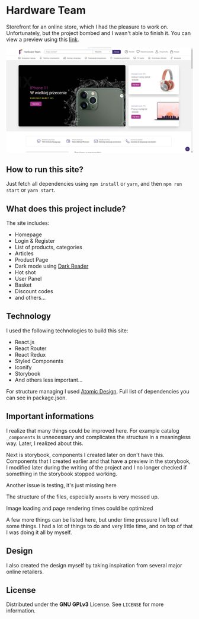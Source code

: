 # Hardware Team

Storefront for an online store, which I had the pleasure to work on. Unfortunately, but the project bombed and I wasn't able to finish it. You can view a preview using this [link](https://trusting-bassi-7f34f4.netlify.app/).

![Screenshot from homepage](https://github.com/chmielulu/hardwareteam.pl/blob/main/assets/screenshot.png?raw=true)

## How to run this site?

Just fetch all dependencies using `npm install` or `yarn`, and then `npm run start` or `yarn start`.

## What does this project include?

The site includes:

- Homepage
- Login & Register
- List of products, categories
- Articles
- Product Page
- Dark mode using [Dark Reader](https://www.npmjs.com/package/darkreader)
- Hot shot
- User Panel
- Basket
- Discount codes
- and others...

## Technology

I used the following technologies to build this site:

- React.js
- React Router
- React Redux
- Styled Components
- Iconify
- Storybook
- And others less important...

For structure managing I used [Atomic Design](https://bradfrost.com/blog/post/atomic-web-design/). Full list of dependencies you can see in package.json.

## Important informations

I realize that many things could be improved here. For example catalog `_components` is unnecessary and complicates the structure in a meaningless way. Later, I realized about this.

Next is storybook, components I created later on don't have this. Components that I created earlier and that have a preview in the storybook, I modified later during the writing of the project and I no longer checked if something in the storybook stopped working.

Another issue is testing, it's just missing here

The structure of the files, especially `assets` is very messed up.

Image loading and page rendering times could be optimized

A few more things can be listed here, but under time pressure I left out some things. I had a lot of things to do and very little time, and on top of that I was doing it all by myself.

## Design

I also created the design myself by taking inspiration from several major online retailers.

## License

Distributed under the **GNU GPLv3** License. See `LICENSE` for more information.
